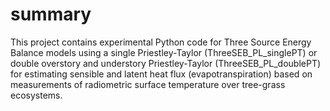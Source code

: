 # summary

This project contains experimental Python code for Three Source Energy Balance models using a single Priestley-Taylor (ThreeSEB_PL_singlePT) or double overstory and understory Priestley-Taylor (ThreeSEB_PL_doublePT) for estimating sensible and latent heat flux (evapotranspiration) based on measurements of radiometric surface temperature over tree-grass ecosystems.

